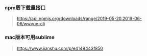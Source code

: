 ### npm周下载量接口

> <https://api.npmjs.org/downloads/range/2019-05-20:2019-06-06/wwvue-cli>

### mac版本可用sublime

> https://www.jianshu.com/p/e4149443f850

